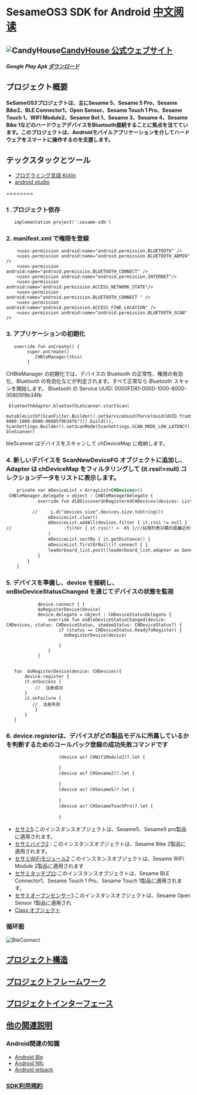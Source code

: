 # SesameOS3 SDK for Android          [中文阅读](README.md)       

## ![CandyHouse](https://jp.candyhouse.co/cdn/shop/files/3_eea4302e-b1ab-435d-8112-f97d85d5eda2.png?v=1682502225&width=18)[CandyHouse 公式ウェブサイト](https://jp.candyhouse.co/)

##### Google Play Apk [ダウンロード](https://play.google.com/store/apps/details?id=co.candyhouse.sesame2)
## プロジェクト概要
#### SeSameOS3プロジェクトは、主にSesame 5、Sesame 5 Pro、Sesame Bike2、BLE Connector1、Open Sensor、Sesame Touch 1 Pro、Sesame Touch 1、WIFI Module2、Sesame Bot 1、Sesame 3、Sesame 4、Sesame Bike 1などのハードウェアデバイスをBluetooth接続することに焦点を当てています。このプロジェクトは、Androidモバイルアプリケーションを介してハードウェアをスマートに操作するのを支援します。
##  テックスタックとツール
- [プログラミング言語 Kotlin](https://kotlinlang.org/)
- [android studio](https://developer.android.com/studio)


========
### 1 .プロジェクト依存
```svg
   implementation project(':sesame-sdk')
```
### 2. manifest.xml で権限を登録
```agsl
    <uses-permission android:name="android.permission.BLUETOOTH" />
    <uses-permission android:name="android.permission.BLUETOOTH_ADMIN" />
    <uses-permission android:name="android.permission.BLUETOOTH_CONNECT" />
    <uses-permission android:name="android.permission.INTERNET"/>
    <uses-permission android:name="android.permission.ACCESS_NETWORK_STATE"/>
    <uses-permission android:name="android.permission.BLUETOOTH_CONNECT " />
    <uses-permission android:name="android.permission.ACCESS_FINE_LOCATION" />
    <uses-permission android:name="android.permission.BLUETOOTH_SCAN" />
```
### 3. アプリケーションの初期化

```agsl
   override fun onCreate() {
        super.onCreate()
           CHBleManager(this)
        }
```
CHBleManager の初期化では、デバイスの Bluetooth の正常性、権限の有効化、Bluetooth の有効化などが判定されます。すべて正常なら Bluetooth スキャンを開始します。
Bluetooth の Service UUID: 0000FD81-0000-1000-8000-00805f9b34fb
```agsl
 bluetoothAdapter.bluetoothLeScanner.startScan(
 mutableListOf(ScanFilter.Builder().setServiceUuid(ParcelUuid(UUID.fromString("0000FD81-0000-1000-8000-00805f9b34fb"))).build()), ScanSettings.Builder().setScanMode(ScanSettings.SCAN_MODE_LOW_LATENCY).build(), bleScanner)

```
bleScanner はデバイスをスキャンして chDeviceMap に格納します。


### 4. 新しいデバイスを ScanNewDeviceFG オブジェクトに追加し、Adapter は chDeviceMap をフィルタリングして (it.rssi!=null) コレクションデータをリストに表示します。
```svg
    private var mDeviceList = ArrayList<CHDevices>()
 CHBleManager.delegate = object : CHBleManagerDelegate {
            override fun didDiscoverUnRegisteredCHDevices(devices: List<CHDevices>) {

          //     L.d("devices size",devices.size.toString())
                mDeviceList.clear()
                mDeviceList.addAll(devices.filter { it.rssi != null }
//                    .filter { it.rssi!! > -65 }///註冊列表只顯示距離近的
                )
                mDeviceList.sortBy { it.getDistance() }
                mDeviceList.firstOrNull()?.connect { }
                leaderboard_list.post((leaderboard_list.adapter as GenericAdapter<*>)::notifyDataSetChanged)
            }
        }
    }
```

### 5. デバイスを準備し、device を接続し、onBleDeviceStatusChanged を通じてデバイスの状態を監視
```agsl
            device.connect { }
            doRegisterDevice(device)
            device.delegate = object : CHDeviceStatusDelegate {
                override fun onBleDeviceStatusChanged(device: CHDevices, status: CHDeviceStatus, shadowStatus: CHDeviceStatus?) {
                    if (status == CHDeviceStatus.ReadyToRegister) {
                      doRegisterDevice(device)
                       
                    }
                }
            }
            
           
   fun  doRegisterDevice(device: CHDevices){
       device.register {
       it.onSuccess {
           //  注册成功
       }
       it.onFailure {
          //  注册失败
           }
       }
   }
```
### 6. device.registerは、デバイスがどの製品モデルに所属しているかを判断するためのコールバック登録の成功失敗コマンドです
```svg
                    (device as? CHWifiModule2)?.let {

                    }
                    (device as? CHSesame2)?.let {
                     
                    }
                    (device as? CHSesame5)?.let {
                    
                    }
                    (device as? CHSesameTouchPro)?.let {
                       
                    }

```
- [セサミ5](doc/command/sesame5fun_jp.md):このインスタンスオブジェクトは、Sesame5、Sesame5 pro製品に適用されます。
- [セサミバイク2](doc/command/sesamebike2fun_jp.md) : このインスタンスオブジェクトは、Sesame Bike 2製品に適用されます。
- [セサミWiFiモジュール2](doc/command/sesamewifimodule_jp.md):このインスタンスオブジェクトは、Sesame WiFi Module 2製品に適用されます
- [セサミタッチプロ](doc/command/sesametouchpro_jp.md):このインスタンスオブジェクトは、Sesame BLE Connector1、Sesame Touch 1 Pro、Sesame Touch 1製品に適用されます。
- [セサミオープンセンサー1](doc/command/sesame_open_sensor_jp.md):このインスタンスオブジェクトは、Sesame Open Sensor 1製品に適用され
- [Class オブジェクト](doc/class/allclass_jp.md)
### 循环图
![BleConnect](doc/bleprotocol/BleConnect.svg)
## [プロジェクト構造](./doc/product_structure_ja.md)

## [プロジェクトフレームワーク](./doc/Sesame_framework_ja.md)

## [プロジェクトインターフェース](./doc/APP_instroduce_ja.md)



##  [他の関連説明](./doc/sesame_code_ja.md)



### Android関連の知識
- [Android Ble](https://developer.android.com/guide/topics/connectivity/bluetooth-le?hl=zh-cn)
- [Android Nfc](https://developer.android.com/guide/topics/connectivity/nfc?hl=zh-cn)
- [Android jetpack](https://developer.android.com/jetpack?hl=zh-cn)

### [SDK利用規約](https://jp.candyhouse.co/pages/sesamesdk%E5%88%A9%E7%94%A8%E8%A6%8F%E7%B4%84)


